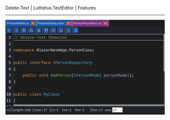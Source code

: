 Delete-Text | Luthetus.TextEditor | Features

---

![features_Delete-Text.gif](../../Images/Gifs/features_Delete-Text.gif)